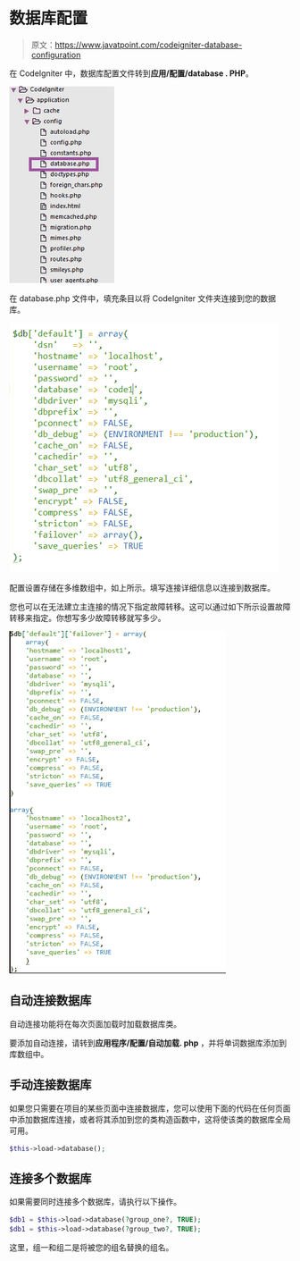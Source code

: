 # 数据库配置

> 原文：<https://www.javatpoint.com/codeigniter-database-configuration>

在 CodeIgniter 中，数据库配置文件转到**应用/配置/database . PHP**。

![Database Configuration1](img/f46c3fd182396ebc3da57efac98c1465.png)

在 database.php 文件中，填充条目以将 CodeIgniter 文件夹连接到您的数据库。

![Database Configuration2](img/d27bbc6610f51d4878c6ca43eeeffcf8.png)

配置设置存储在多维数组中，如上所示。填写连接详细信息以连接到数据库。

您也可以在无法建立主连接的情况下指定故障转移。这可以通过如下所示设置故障转移来指定。你想写多少故障转移就写多少。

![Database Configuration3](img/f3f2da94341c0255d3e7e2795d71691e.png)

## 自动连接数据库

自动连接功能将在每次页面加载时加载数据库类。

要添加自动连接，请转到**应用程序/配置/自动加载. php** ，并将单词数据库添加到库数组中。

## 手动连接数据库

如果您只需要在项目的某些页面中连接数据库，您可以使用下面的代码在任何页面中添加数据库连接，或者将其添加到您的类构造函数中，这将使该类的数据库全局可用。

```php
$this->load->database();

```

## 连接多个数据库

如果需要同时连接多个数据库，请执行以下操作。

```php
$db1 = $this->load->database(?group_one?, TRUE);
$db1 = $this->load->database(?group_two?, TRUE);

```

这里，组一和组二是将被您的组名替换的组名。